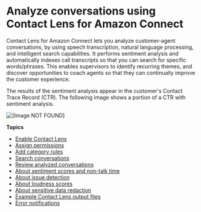 # Analyze conversations using Contact Lens for Amazon Connect<a name="analyze-conversations"></a>

Contact Lens for Amazon Connect lets you analyze customer\-agent conversations, by using speech transcription, natural language processing, and intelligent search capabilities\. It performs sentiment analysis and automatically indexes call transcripts so that you can search for specific words/phrases\. This enables supervisors to identify recurring themes, and discover opportunities to coach agents so that they can continually improve the customer experience\. 

The results of the sentiment analysis appear in the customer's Contact Trace Record \(CTR\)\. The following image shows a portion of a CTR with sentiment analysis\.

![\[Image NOT FOUND\]](http://docs.aws.amazon.com/connect/latest/adminguide/images/contact-lens-sample-sentiment-graph.png)

**Topics**
+ [Enable Contact Lens](enable-analytics.md)
+ [Assign permissions](permissions-for-contact-lens.md)
+ [Add category rules](category-rules.md)
+ [Search conversations](search-conversations.md)
+ [Review analyzed conversations](review-transcripts.md)
+ [About sentiment scores and non\-talk time](sentiment-scores.md)
+ [About issue detection](contact-lens-issue-detection.md)
+ [About loudness scores](contact-lens-loudness.md)
+ [About sensitive data redaction](sensitive-data-redaction.md)
+ [Example Contact Lens output files](contact-lens-example-output-files.md)
+ [Error notifications](contact-lens-error-notifications.md)